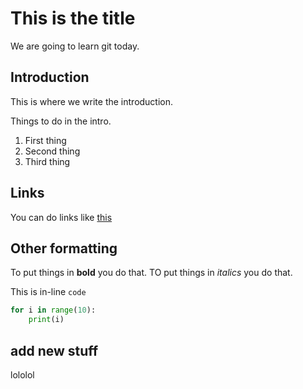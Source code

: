 # This is the title
We are going to learn git today.

## Introduction
This is where we write the introduction.

Things to do in the intro.

1. First thing
2. Second thing
3. Third thing


## Links
You can do links like [this](https://github.com/sjsrey/204gh)
  

## Other formatting

To put things in **bold** you do that.
TO put things in *italics* you do that.

This is in-line `code` 

```python
for i in range(10):
    print(i)
```
  
## add new stuff
lololol


